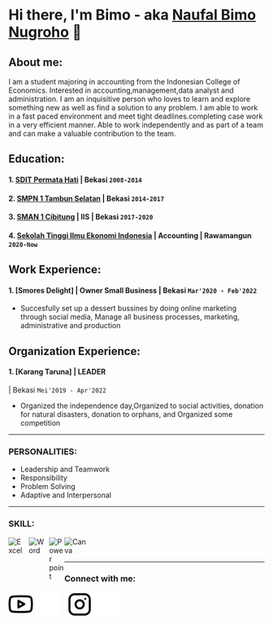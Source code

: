 # Hi there, I'm Bimo - aka [Naufal Bimo Nugroho](https://www.instagram.com/naufalbimo_/?hl=id) 👋
## About me:
I am a student majoring in accounting from the Indonesian College of Economics. Interested in
accounting,management,data analyst and administration. I am an inquisitive
person who loves to learn and explore something new as well as find a solution to any problem. I
am able to work in a fast paced environment and meet tight deadlines.completing case work in a
very efficient manner. Able to work independently and as part of a team and can make a valuable
contribution to the team.

## Education:

#### 1. [SDIT Permata Hati](https://sditpermatahatibekasi.business.site/) |  Bekasi `2008-2014`
 #### 2. [SMPN 1 Tambun Selatan](https://smpn1tambunselatan.sch.id/) |  Bekasi `2014-2017`
#### 3. [SMAN 1 Cibitung](https://sman1cibitung.sch.id/) | IIS |  Bekasi `2017-2020`
#### 4. [Sekolah Tinggi Ilmu Ekonomi Indonesia](https://stei.ac.id/) | Accounting |  Rawamangun `2020-Now`
## Work Experience:
#### 1. [Smores Delight] | Owner Small Business | Bekasi `Mar'2020 - Feb'2022`
   - Succesfully set up a dessert bussines by doing
online marketing through social media,
Manage all business processes, marketing,
administrative and production
##  Organization Experience:
#### 1. [Karang Taruna] | LEADER
 | Bekasi `Mei'2019 - Apr'2022`
   - Organized the independence day,Organized to
social activities, donation for natural disasters,
donation to orphans, and Organized some
competition
---
### PERSONALITIES:
   - Leadership and Teamwork
   - Responsibility
   - Problem Solving
   - Adaptive and Interpersonal

---
### SKILL:

[<img align="left" alt="Excel" width="30px" src="https://is2-ssl.mzstatic.com/image/thumb/Purple126/v4/a8/fd/5a/a8fd5a84-c6f1-355f-3b9f-6e86598efaa3/XCEL.png/1200x630bb.png" style="padding-right:10px;" />][webdev]
[<img align="left" alt="Word" width="30px" src="https://play-lh.googleusercontent.com/9kABykeGovHPy-dN19lRxxnCp8IZK3Pkl8qLFNxrEe-hhKVZeiyhTBEIRUt6t-vhxQ=w240-h480-rw" style="padding-right:10px;" />][webdev]
[<img align="left" alt="Power point" width="30px" src="https://play-lh.googleusercontent.com/6pTX4OILXTxazqad66oiVfG4x2KpYn4kIPgdzOe173tT0oHr2ThwpBhMyzzzxWq_r6M=w240-h480-rw" style="padding-right:0px;" />][webdev]
[<img align="left" alt="Canva" width="50px" src="https://play-lh.googleusercontent.com/3aWGqSf3T_p3F6wc8FFvcZcnjWlxpZdNaqFVEvPwQ1gTOPkVoZwq6cYvfK9eCkwCXbRY=w240-h480-rw" />][webdev]

<br />
<br />

---
### Connect with me:

[![website](./img/youtube-light.svg)](https://www.youtube.com/channel/UC_3oPiXPkWOV1RDRFTfeebQ-light-mode-only)
[![website](./img/youtube-dark.svg)](https://www.youtube.com/channel/UC_3oPiXPkWOV1RDRFTfeebQ-dark-mode-only)
&nbsp;&nbsp;
[![website](./img/instagram-light.svg)](https://www.instagram.com/naufalbimo_/?hl=id-light-mode-only)
[![website](./img/instagram-dark.svg)](https://www.instagram.com/naufalbimo_/?hl=id-dark-mode-only)



[webdev]: https://github.com/vincentwidyan/vincentwidyan
